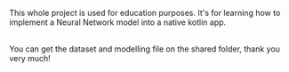 This whole project is used for education purposes. It's for learning how to implement a Neural Network model into a native kotlin app.<br> <br>

You can get the dataset and modelling file on the shared folder, thank you very much!
